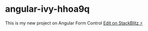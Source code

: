# angular-ivy-hhoa9q


This is my new project on Angular Form Control
[Edit on StackBlitz ⚡️](https://stackblitz.com/edit/angular-ivy-hhoa9q)
